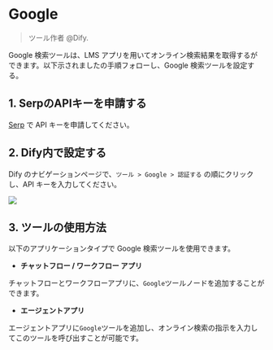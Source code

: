 # Google

> ツール作者 @Dify. 

Google 検索ツールは、LMS アプリを用いてオンライン検索結果を取得するができます。以下示されましたの手順フォローし、Google 検索ツールを設定する。

## 1. SerpのAPIキーを申請する

[Serp](https://serpapi.com/dashboard) で API キーを申請してください。

## 2. Dify内で設定する

Dify のナビゲーションページで、`ツール > Google > 認証する` の順にクリックし、API キーを入力してください。

![](https://assets-docs.dify.ai//img/jp/tool-configuration/f626c043fe814f971eaf630cf56442fa.webp)

## 3. ツールの使用方法

以下のアプリケーションタイプで Google 検索ツールを使用できます。

* **チャットフロー / ワークフロー アプリ**

チャットフローとワークフローアプリに、`Google`ツールノードを追加することができます。

* **エージェントアプリ**

エージェントアプリに`Google`ツールを追加し、オンライン検索の指示を入力してこのツールを呼び出すことが可能です。
